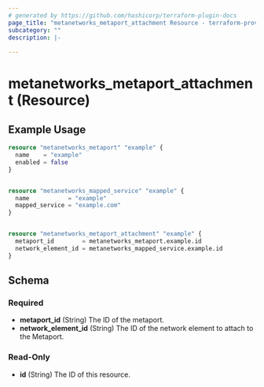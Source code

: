 ```yaml
---
# generated by https://github.com/hashicorp/terraform-plugin-docs
page_title: "metanetworks_metaport_attachment Resource - terraform-provider-metanetworks"
subcategory: ""
description: |-
  
---
```


# metanetworks_metaport_attachment (Resource)



## Example Usage

```terraform
resource "metanetworks_metaport" "example" {
  name    = "example"
  enabled = false
}


resource "metanetworks_mapped_service" "example" {
  name           = "example"
  mapped_service = "example.com"
}


resource "metanetworks_metaport_attachment" "example" {
  metaport_id        = metanetworks_metaport.example.id
  network_element_id = metanetworks_mapped_service.example.id
}
```

<!-- schema generated by tfplugindocs -->
## Schema

### Required

- **metaport_id** (String) The ID of the metaport.
- **network_element_id** (String) The ID of the network element to attach to the Metaport.

### Read-Only

- **id** (String) The ID of this resource.


